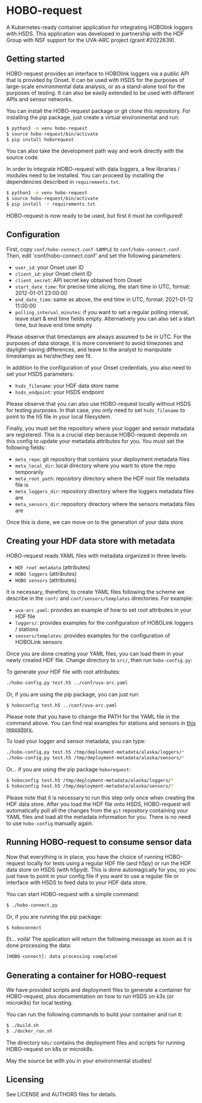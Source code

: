# HOBO-request

A Kubernetes-ready container application for integrating HOBOlink loggers with HSDS. This application 
was developed in partnership with the HDF Group with NSF support for the UVA-ARC project (grant #2022639).

## Getting started

HOBO-request provides an interface to HOBOlink loggers via a public API that is provided by Onset.
It can be used with HSDS for the purposes of large-scale environmental data analysis, or as a stand-alone
tool for the purposes of testing. It can also be easily extended to be used with different APIs and sensor
networks.

You can install the HOBO-request package or git clone this repository. For installing the pip package,
just create a virtual environmental and run:

```bash
$ python3 -m venv hobo-request
$ source hobo-request/bin/activate
$ pip install hoborequest
```

You can also take the development path way and work directly with the source code.

In order to integrate HOBO-request with data loggers, a few libraries / modules need to be installed.
You can proceed by installing the dependencies described in `requirements.txt`.

```bash
$ python3 -m venv hobo-request 
$ source hobo-request/bin/activate
$ pip install -r requirements.txt
```

HOBO-request is now ready to be used, but first it must be configured!

## Configuration

First, copy `conf/hobo-connect.conf-SAMPLE` to `conf/hobo-connect.conf`.
Then, edit 'conf/hobo-connect.conf' and set the following parameters:

* `user_id`: your Onset user ID
* `client_id`: your Onset client ID
* `client_secret`: API secret key obtained from Onset
* `start_date_time`: for precise time slicing, the start time in UTC, format: 2012-01-01 23:00:00
* `end_date_time`: same as above, the end time in UTC, format: 2021-01-12 11:00:00
* `polling_interval_minutes`: if you want to set a regular polling interval, leave start & end time fields empty.
Alternatively you can also set a start time, but leave end time empty

Please observe that timestamps are always assumed to be in UTC. For the purposes of data storage, it is more 
convenient to avoid timezones and daylight-saving differences, and leave to the analyst to manipulate
timestamps as he/she/they see fit.

In addition to the configuration of your Onset credentials, you also need to set your HSDS parameters:

* `hsds_filename`: your HDF data store name
* `hsds_endpoint`: your HSDS endpoint

Please observe that you can also use HOBO-request locally without HSDS for testing purposes. In that case, you only
need to set `hsds_filename` to point to the h5 file in your local filesystem. 
 
Finally, you must set the repository where your logger and sensor metadata are registered. This is a crucial step
because HOBO-request depends on this config to update your metadata attributes for you. You must set the following 
fields:

* `meta_repo`: git repository that contains your deployment metadata files
* `meta_local_dir`: local directory where you want to store the repo temporarily
* `meta_root_path`: repository directory where the HDF root file metadata file is
* `meta_loggers_dir`: repository directory where the loggers metadata files are
* `meta_sensors_dir`: repository directory where the sensors metadata files are

Once this is done, we can move on to the generation of your data store.

## Creating your HDF data store with metadata

HOBO-request reads YAML files with metadata organized in three levels:

* `HDF root metadata` (attributes)
* `HOBO loggers` (attributes)
* `HOBO sensors` (attributes)

It is necessary, therefore, to create YAML files following the scheme we describe in the `conf/` and 
`conf/sensors/templates` directories. For example:

* `uva-arc.yaml`: provides an example of how to set root attributes in your HDF file
* `loggers/`: provides examples for the configuration of HOBOLink loggers / stations
* `sensors/templates`: provides examples for the configuration of HOBOLink sensors

Once you are done creating your YAML files, you can load them in your newly created HDF file.
Change directory to `src/`, then run `hobo-config.py`:

To generate your HDF file with root attributes:

```bash
./hobo-config.py test.h5 ../conf/uva-arc.yaml
```

Or, if you are using the pip package, you can just run:

```bash
$ hoboconfig test.h5 ../conf/uva-arc.yaml
```

Please note that you have to change the PATH for the YAML file in the command above.
You can find real examples for stations and sensors in [this repository.](https://gitlab.com/uva-arc/deployment-metadata)

To load your logger and sensor metadata, you can type:

```bash
./hobo-config.py test.h5 /tmp/deployment-metadata/alaska/loggers/*
./hobo-config.py test.h5 /tmp/deployment-metadata/alaska/sensors/*
```

Or... if you are using the pip package `hoborequest`:

```bash
$ hoboconfig test.h5 /tmp/deployment-metadata/alaska/loggers/*
$ hoboconfig test.h5 /tmp/deployment-metadata/alaska/sensors/*
```

Please note that it is necessary to run this step only once when creating the HDF data store.
After you load the HDF file onto HSDS, HOBO-request will automatically pull all the changes
from the `git` repository containing your YAML files and load all the metadata information
for you. There is no need to use `hobo-config` manually again.

## Running HOBO-request to consume sensor data

Now that everything is in place, you have the choice of running HOBO-request locally for tests
using a regular HDF file (and h5py) or run the HDF data store on HSDS (with h5pyd). This is 
done automagically for you, so you just have to point in your config file if you want to use
a regular file or interface with HSDS to feed data to your HDF data store.

You can start HOBO-request with a simple command:

```bash
$ ./hobo-connect.py

```

Or, if you are running the pip package:

```bash
$ hoboconnect
```

Et... voilà! The application will return the following message as soon as it is done processing 
the data:

```bash
[HOBO-connect]: data processing completed
```

## Generating a container for HOBO-request

We have provided scripts and deployment files to generate a container for HOBO-request, plus 
documentation on how to run HSDS on k3s (or microk8s) for local testing.

You can run the following commands to build your container and run it:

```bash
$ ./build.sh
$ ./docker_run.sh
```

The directory `k8s/` contains the deployment files and scripts for running HOBO-request on k8s or microk8s.

May the source be with you in your environmental studies!

## Licensing

See LICENSE and AUTHORS files for details.
